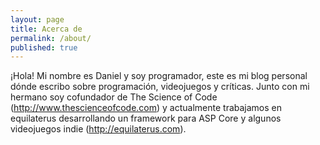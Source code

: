 ```yaml
---
layout: page
title: Acerca de
permalink: /about/
published: true
---
```


¡Hola! Mi nombre es Daniel y soy programador, este es mi blog personal dónde escribo sobre programación, videojuegos y críticas. Junto con mi hermano soy cofundador de The Science of Code (<http://www.thescienceofcode.com>) y actualmente trabajamos en equilaterus desarrollando un framework para ASP Core y algunos videojuegos indie (<http://equilaterus.com>).
